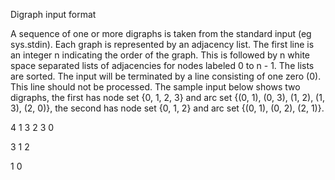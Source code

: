 Digraph input format

A sequence of one or more digraphs is taken from the standard input (eg sys.stdin). Each
graph is represented by an adjacency list. The first line is an integer n indicating the order
of the graph. This is followed by n white space separated lists of adjacencies for nodes
labeled 0 to n - 1. The lists are sorted. The input will be terminated by a line consisting
of one zero (0). This line should not be processed. The sample input below shows two
digraphs, the first has node set {0, 1, 2, 3} and arc set {(0, 1), (0, 3), (1, 2), (1, 3), (2, 0)}, the
second has node set {0, 1, 2} and arc set {(0, 1), (0, 2), (2, 1)}.

4
1 3
2 3
0

3
1 2

1
0